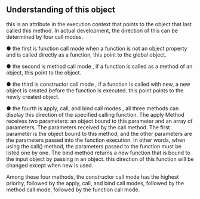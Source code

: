 ## Understanding of this object

this is an attribute in the execution context that points to the object that last called this method. In actual development, the direction of this can be determined by four call modes.

● the first is function call mode when a function is not an object property and is called directly as a function, this point to the global object.

● the second is method call mode , if a function is called as a method of an object, this point to the object.

● the third is constructor call mode , if a function is called with new, a new object is created before the function is executed. this point points to the newly created object.

● the fourth is apply, call, and bind call modes , all three methods can display this direction of the specified calling function. The apply Method receives two parameters: an object bound to this parameter and an array of parameters. The parameters received by the call method. The first parameter is the object bound to this method, and the other parameters are the parameters passed into the function execution. In other words, when using the call() method, the parameters passed to the function must be listed one by one. The bind method returns a new function that is bound to the input object by passing in an object. this direction of this function will be changed except when new is used.

Among these four methods, the constructor call mode has the highest priority, followed by the apply, call, and bind call modes, followed by the method call mode, followed by the function call mode.
